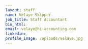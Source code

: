 ```yaml
---
layout: staff
name: Velaye Skipper
job_title: Staff Accountant
bio_html:
email: velaye@hi-accounting.com
linkedin:
profile_image: /uploads/velaye.jpg
---
```



